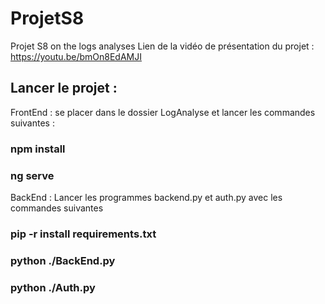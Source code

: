 # ProjetS8
Projet S8 on the logs analyses
Lien de la vidéo de présentation du projet : https://youtu.be/bmOn8EdAMJI

## Lancer le projet :
FrontEnd : se placer dans le dossier LogAnalyse et lancer les commandes suivantes :

### npm install
### ng serve

BackEnd :
Lancer les programmes backend.py et auth.py avec les commandes suivantes

### pip -r install requirements.txt
### python ./BackEnd.py
### python ./Auth.py
